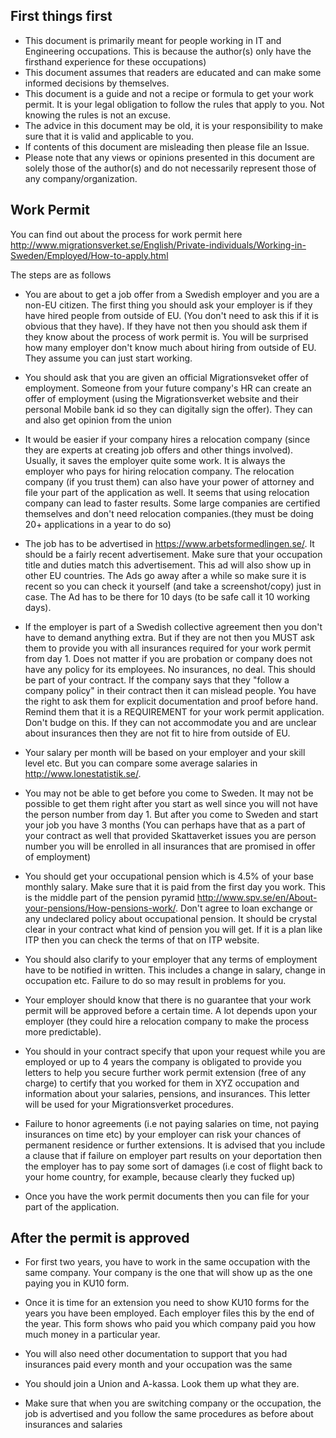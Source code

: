 ## First things first ##
- This document is primarily meant for people working in IT and Engineering occupations. This is because the author(s) only have the firsthand experience for these occupations) 
- This document assumes that readers are educated and can make some informed decisions by themselves.
- This document is a guide and not a recipe or formula to get your work permit. It is your legal obligation to follow the rules that apply to you. Not knowing the rules is not an excuse.
- The advice in this document may be old, it is your responsibility to make sure that it is valid and applicable to you.
- If contents of this document are misleading then please file an Issue.
- Please note that any views or opinions presented in this document are solely those of the author(s) and do not necessarily represent those of any company/organization.

## Work Permit ##
You can find out about the process for work permit here http://www.migrationsverket.se/English/Private-individuals/Working-in-Sweden/Employed/How-to-apply.html

The steps are as follows
- You are about to get a job offer from a Swedish employer and you are a non-EU citizen. The first thing you should ask your employer is if they have hired people from outside of EU. (You don't need to ask this if it is obvious that they have). If they have not then you should ask them if they know about the process of work permit is. You will be surprised how many employer don't know much about hiring from outside of EU. They assume you can just start working.

- You should ask that you are given an official Migrationsveket offer of employment. Someone from your future company's HR  can create an offer of employment (using the Migrationsverket website and their personal Mobile bank id so they can digitally sign the offer). They can  and also get opinion from the union
 
- It would be easier if your company hires a relocation company (since they are experts at creating job offers and other things involved). Usually, it saves the employer quite some work. It is always the employer who pays for hiring relocation company.  The relocation company (if you trust them) can also have your power of attorney and file your part of the application as well. It seems that using relocation company can lead to faster results. Some large companies are certified themselves and don't need relocation companies.(they must be doing 20+ applications in a year to do so)
 
- The job has to be advertised in https://www.arbetsformedlingen.se/. It should be a fairly recent advertisement. Make sure that your occupation title and duties match this advertisement. This ad will also show up in other EU countries. The Ads go away after a while so make sure it is recent so you can check it yourself (and take a screenshot/copy) just in case. The Ad has to be there for 10 days (to be safe call it 10 working days).

- If the employer is part of a Swedish collective agreement then you don't have to demand anything extra. But if they are not then you MUST ask them to provide you with all insurances required for your work permit from day 1. Does not matter if you are probation or company does not have any policy for its employees. No insurances, no deal. This should be part of your contract. If the company says that they "follow a company policy" in their contract then it can mislead people. You have the right to ask them for explicit documentation and proof before hand. Remind them that it is a REQUIREMENT for your work permit application. Don't budge on this. If they can not accommodate you and are unclear about insurances then they are not fit to hire from outside of EU.

- Your salary per month will be based on your employer and your skill level etc. But you can compare some average salaries in http://www.lonestatistik.se/. 
 
- You may not be able to get before you come to Sweden. It may not be possible to get them right after you start as well since you will not have the person number from day 1. But after you come to Sweden and start your job you have 3 months (You can perhaps have that as a part of your contract as well that provided Skattaverket issues you are person number you will be enrolled in all insurances that are promised in offer of employment)

- You should get your occupational pension which is 4.5% of your base monthly salary. Make sure that it is paid from the first day you work. This is the middle part of the pension pyramid http://www.spv.se/en/About-your-pensions/How-pensions-work/. Don't agree to loan exchange or any undeclared policy about occupational pension. It should be crystal clear in your contract what kind of pension you will get. If it is a plan like ITP then you can check the terms of that on ITP website.

- You should also clarify to your employer that any terms of employment have to be notified in written. This includes a change in salary, change in occupation etc. Failure to do so may result in problems for you.

- Your employer should know that there is no guarantee that your work permit will be approved before a certain time. A lot depends upon your employer (they could hire a relocation company to make the process more predictable).

- You should in your contract specify that upon your request while you are employed or up to 4 years the company is obligated to provide you letters to help you secure further work permit extension (free of any charge) to certify that you worked for them in XYZ occupation and information about your salaries, pensions, and insurances. This letter will be used for your Migrationsverket procedures.

- Failure to honor agreements (i.e not paying salaries on time, not paying insurances on time etc) by your employer can risk your chances of permanent residence or further extensions. It is advised that you include a clause that if failure on employer part results on your deportation then the employer has to pay some sort of damages (i.e cost of flight back to your home country, for example, because clearly they fucked up)

- Once you have the work permit documents then you can file for your part of the application.

## After the permit is approved

- For first two years, you have to work in the same occupation with the same company. Your company is the one that will show up as the one paying you in KU10 form.

- Once it is time for an extension you need to show KU10 forms for the years you have been employed. Each employer files this by the end of the year. This form shows who paid you which company paid you how much money in a particular year. 

- You will also need other documentation to support that you had insurances paid every month and your occupation was the same
 
- You should join a Union and A-kassa. Look them up what they are.

- Make sure that when you are switching company or the occupation, the job is advertised and you follow the same procedures as before about insurances and salaries
